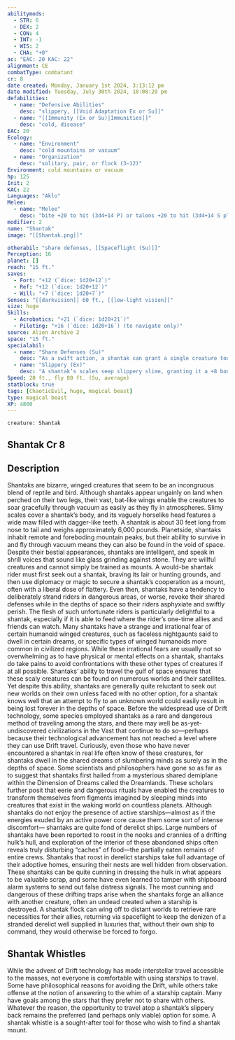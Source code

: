 ```yaml
---
abilitymods:
  - STR: 6
  - DEX: 2
  - CON: 4
  - INT: -1
  - WIS: 2
  - CHA: "+0"
ac: "EAC: 20 KAC: 22"
alignment: CE
combatType: combatant
cr: 8
date created: Monday, January 1st 2024, 3:13:12 pm
date modified: Tuesday, July 30th 2024, 10:08:20 pm
defabilities:
  - name: "Defensive Abilities"
    desc: "slippery, [[Void Adaptation Ex or Su]]"
  - name: "[[Immunity (Ex or Su)|Immunities]]"
    desc: "cold, disease"
EAC: 20
Ecology:
  - name: "Environment"
    desc: "cold mountains or vacuum"
  - name: "Organization"
    desc: "solitary, pair, or flock (3–12)"
Environment: cold mountains or vacuum
hp: 125
Init: 2
KAC: 22
Languages: "Aklo"
Melee:
  - name: "Melee"
    desc: "bite +20 to hit (3d4+14 P) or talons +20 to hit (3d4+14 S plus grab)"
modifier: 2
name: "Shantak"
image: "[[Shantak.png]]"

otherabil: "share defenses, [[Spaceflight (Su)]]"
Perception: 16
planet: []
reach: "15 ft."
saves:
  - Fort: "+12 (`dice: 1d20+12`)"
  - Ref: "+12 (`dice: 1d20+12`)"
  - Will: "+7 (`dice: 1d20+7`)"
Senses: "[[darkvision]] 60 ft., [[low-light vision]]"
size: huge
Skills:
  - Acrobatics: "+21 (`dice: 1d20+21`)"
  - Piloting: "+16 (`dice: 1d20+16`) (to navigate only)"
source: Alien Archive 2 
space: "15 ft."
specialabil:
  - name: "Share Defenses (Su)"
    desc: "As a swift action, a shantak can grant a single creature touching it [[Void Adaptation Ex or Su]] for as long as the creature remains in contact. The shantak can withdraw this protection as a free action."
  - name: "Slippery (Ex)"
    desc: "A shantak’s scales seep slippery slime, granting it a +8 bonus to Acrobatics: checks to escape and imposing a –5 penalty to all Survival checks to ride the shantak."
Speed: 20 ft., fly 80 ft. (Su, average)
statblock: true
tags: [ChaoticEvil, huge, magical beast]
type: magical beast
XP: 4800
---
```


```statblock
creature: Shantak
```

## Shantak Cr 8

## Description

Shantaks are bizarre, winged creatures that seem to be an incongruous blend of reptile and bird. Although shantaks appear ungainly on land when perched on their two legs, their vast, bat-like wings enable the creatures to soar gracefully through vacuum as easily as they fly in atmospheres. Slimy scales cover a shantak’s body, and its vaguely horselike head features a wide maw filled with dagger-like teeth. A shantak is about 30 feet long from nose to tail and weighs approximately 6,000 pounds. Planetside, shantaks inhabit remote and foreboding mountain peaks, but their ability to survive in and fly through vacuum means they can also be found in the void of space.
Despite their bestial appearances, shantaks are intelligent, and speak in shrill voices that sound like glass grinding against stone. They are willful creatures and cannot simply be trained as mounts. A would-be shantak rider must first seek out a shantak, braving its lair or hunting grounds, and then use diplomacy or magic to secure a shantak’s cooperation as a mount, often with a liberal dose of flattery. Even then, shantaks have a tendency to deliberately strand riders in dangerous areas, or worse, revoke their shared defenses while in the depths of space so their riders asphyxiate and swiftly perish. The flesh of such unfortunate riders is particularly delightful to a shantak, especially if it is able to feed where the rider’s one-time allies and friends can watch.
Many shantaks have a strange and irrational fear of certain humanoid winged creatures, such as faceless nightgaunts said to dwell in certain dreams, or specific types of winged humanoids more common in civilized regions. While these irrational fears are usually not so overwhelming as to have physical or mental effects on a shantak, shantaks do take pains to avoid confrontations with these other types of creatures if at all possible.
Shantaks’ ability to travel the gulf of space ensures that these scaly creatures can be found on numerous worlds and their satellites. Yet despite this ability, shantaks are generally quite reluctant to seek out new worlds on their own unless faced with no other option, for a shantak knows well that an attempt to fly to an unknown world could easily result in being lost forever in the depths of space. Before the widespread use of Drift technology, some species employed shantaks as a rare and dangerous method of traveling among the stars, and there may well be as-yet-undiscovered civilizations in the Vast that continue to do so—perhaps because their technological advancement has not reached a level where they can use Drift travel.
Curiously, even those who have never encountered a shantak in real life often know of these creatures, for shantaks dwell in the shared dreams of slumbering minds as surely as in the depths of space. Some scientists and philosophers have gone so as far as to suggest that shantaks first hailed from a mysterious shared demiplane within the Dimension of Dreams called the Dreamlands. These scholars further posit that eerie and dangerous rituals have enabled the creatures to transform themselves from figments imagined by sleeping minds into creatures that exist in the waking world on countless planets.
Although shantaks do not enjoy the presence of active starships—almost as if the energies exuded by an active power core cause them some sort of intense discomfort— shantaks are quite fond of derelict ships. Large numbers of shantaks have been reported to roost in the nooks and crannies of a drifting hulk’s hull, and exploration of the interior of these abandoned ships often reveals truly disturbing “caches” of food—the partially eaten remains of entire crews. Shantaks that roost in derelict starships take full advantage of their adoptive homes, ensuring their nests are well hidden from observation. These shantaks can be quite cunning in dressing the hulk in what appears to be valuable scrap, and some have even learned to tamper with shipboard alarm systems to send out false distress signals. The most cunning and dangerous of these drifting traps arise when the shantaks forge an alliance with another creature, often an undead created when a starship is destroyed. A shantak flock can wing off to distant worlds to retrieve rare necessities for their allies, returning via spaceflight to keep the denizen of a stranded derelict well supplied in luxuries that, without their own ship to command, they would otherwise be forced to forgo.

## Shantak Whistles

While the advent of Drift technology has made interstellar travel accessible to the masses, not everyone is comfortable with using starships to travel. Some have philosophical reasons for avoiding the Drift, while others take offense at the notion of answering to the whim of a starship captain. Many have goals among the stars that they prefer not to share with others. Whatever the reason, the opportunity to travel atop a shantak’s slippery back remains the preferred (and perhaps only viable) option for some. A shantak whistle is a sought-after tool for those who wish to find a shantak mount.
